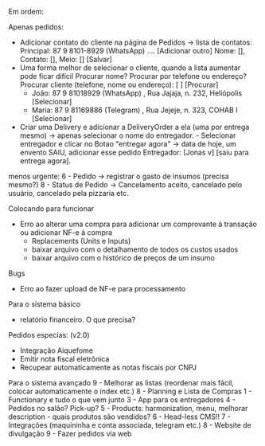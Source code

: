 Em ordem:

Apenas pedidos:
 - Adicionar contato do cliente na página de Pedidos -> lista de contatos:
    Principal: 87 9 8101-8929 (WhatsApp)
    ....
    [Adicionar outro]
    Nome: [], Contato: [], Meio: [] [Salvar]
 - Uma forma melhor de selecionar o cliente, quando a lista aumentar pode ficar difícil
    Procurar nome?
    Procurar por telefone ou endereço?
    Procurar cliente (telefone, nome ou endereço): [              ] [Procurar]
     - João: 87 9 81018929 (WhatsApp) , Rua Jajaja, n. 232, Heliópolis [Selecionar]
     - Maria: 87 9 81169886 (Telegram) , Rua Jejeje, n. 323, COHAB I [Selecionar]
 - Criar uma Delivery e adicionar a DeliveryOrder a ela (uma por entrega mesmo) -> apenas selecionar o nome do entregador. - Selecionar entregador e clicar no Botao "entregar agora" -> data de hoje, um envento SAIU, adicionar esse pedido
 Entregador: [Jonas v] [saiu para entrega agora].

menos urgente:
6 - Pedido -> registrar o gasto de insumos (precisa mesmo?)
8 - Status de Pedido -> Cancelamento aceito, cancelado pelo usuário, cancelado pela pizzaria etc.

Colocando para funcionar
 - Erro ao alterar uma compra para adicionar um comprovante à transação ou adicionar NF-e à compra
   - Replacements (Units e Inputs)
   - baixar arquivo com o detalhamento de todos os custos usados
   - baixar arquivo com o histórico de preços de um insumo

Bugs
 - Erro ao fazer upload de NF-e para processamento

Para o sistema básico
   - relatório financeiro. O que precisa?

Pedidos especias: (v2.0)
 - Integração Aiquefome
 - Emitir nota fiscal eletrônica
 - Recupear automaticamente as notas fiscais por CNPJ

Para o sistema avançado
 9 - Melhorar as listas (reordenar mais fácil, colocar automaticamente o index etc.)
 8 - Planning e Lista de Compras
 1 - Functionary e tudo o que vem junto
 3 - App para os entregadores
 4 - Pedidos no salão? Pick-up?
 5 - Products: harmonization, menu, melhorar description - quais produtos são vendidos?
 6 - Head-less CMS!!
 7 - Integrações (maquininha e conta associada, telegram etc.)
 8 - Website de divulgação
 9 - Fazer pedidos via web
